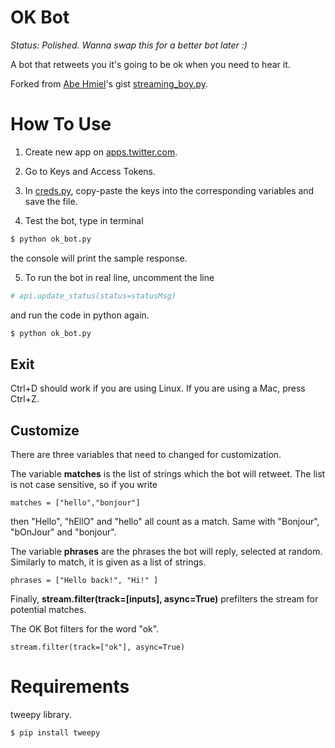 # OK Bot

*Status: Polished. Wanna swap this for a better bot later :)*

A bot that retweets you it's going to be ok when you need to hear it. 

Forked from [Abe Hmiel](https://gist.github.com/abehmiel)'s gist [streaming_boy.py](https://gist.github.com/abehmiel/da50b27796062f6b71c8585fa07d66c4).

# How To Use
1. Create new app on [apps.twitter.com](https://apps.twitter.com/).

2. Go to Keys and Access Tokens.

3. In [creds.py](https://github.com/homeowmorphism/okbot/blob/master/creds.py), copy-paste the keys into the corresponding variables and save the file.

4. Test the bot, type in terminal
``` bash
$ python ok_bot.py
```
the console will print the sample response. 

5. To run the bot in real line, uncomment the line 

``` python
# api.update_status(status=statusMsg)
```

and run the code in python again.

``` bash
$ python ok_bot.py
```

## Exit
Ctrl+D should work if you are using Linux.
If you are using a Mac, press Ctrl+Z. 

## Customize
There are three variables that need to changed for customization. 

The variable **matches** is the list of strings which the bot will retweet. The list is not case sensitive, so if you write 

```
matches = ["hello","bonjour"]
```

then "Hello", "hEllO" and "hello" all count as a match. Same with "Bonjour", "bOnJour" and "bonjour".

The variable **phrases** are the phrases the bot will reply, selected at random. Similarly to match, it is given as a list of strings.

```
phrases = ["Hello back!", "Hi!" ]
```
Finally, **stream.filter(track=[**inputs**], async=True)** prefilters the stream for potential matches. 

The OK Bot filters for the word "ok".

```
stream.filter(track=["ok"], async=True)
```

# Requirements 
tweepy library.

```
$ pip install tweepy
```


